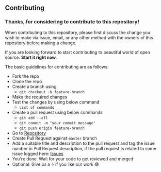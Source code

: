 ## Contributing

### Thanks, for considering to contribute to this repository! 

When contributing to this repository, please first discuss the change you wish to make via issue,
email, or any other method with the owners of this repository before making a change. 

If you are looking forward to start contributing to beautiful world of open source.
**Start it right now.**

The basic guidelines for contributing are as follows:  
- Fork the repo
- Clone the repo
- Create a branch using 
  - `git checkout -b feature-branch`
- Make the required changes
- Test the changes by using below command
  - `List of commands`
- Create a pull request using below commands
  - `git add --all`
  - `git commit -m "your commit message"`
  - `git push origin feature-branch`
- Go to [Repository](#)
- Create Pull Request against `master` branch
- Add a suitable title and description to the pull request and tag the issue number in Pull Request description, if the pull request is related to some issue logged here: [Issues](#)
- You're done. Wait for your code to get reviewed and merged
- Optional: Give us a :star: if you like our work :smile: